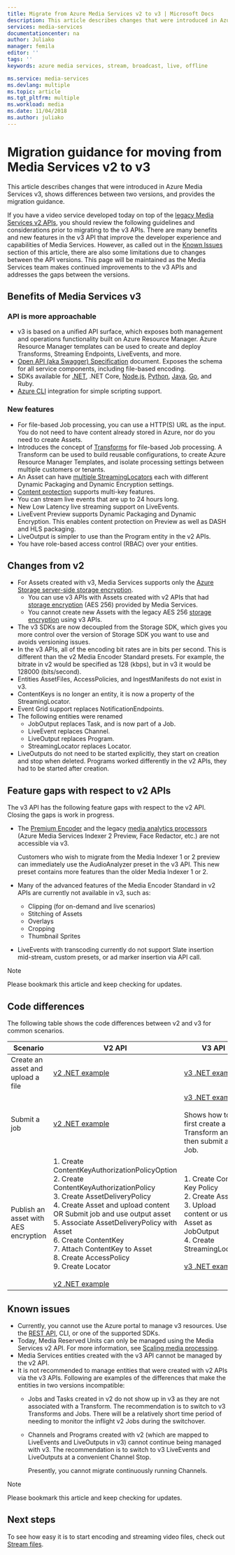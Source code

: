```yaml
---
title: Migrate from Azure Media Services v2 to v3 | Microsoft Docs
description: This article describes changes that were introduced in Azure Media Services v3 and shows differences between two versions.
services: media-services
documentationcenter: na
author: Juliako
manager: femila
editor: ''
tags: ''
keywords: azure media services, stream, broadcast, live, offline

ms.service: media-services
ms.devlang: multiple
ms.topic: article
ms.tgt_pltfrm: multiple
ms.workload: media
ms.date: 11/04/2018
ms.author: juliako
---
```


# Migration guidance for moving from Media Services v2 to v3

This article describes changes that were introduced in Azure Media Services v3, shows differences between two versions, and provides the migration guidance.

If you have a video service developed today on top of the [legacy Media Services v2 APIs](../previous/media-services-overview.md), you should review the following guidelines and considerations prior to migrating to the v3 APIs. There are many benefits and new features in the v3 API that improve the developer experience and capabilities of Media Services. However, as called out in the  [Known Issues](#known-issues) section of this article, there are also some limitations due to changes between the API versions. This page will be maintained as the Media Services team makes continued improvements to the v3 APIs and addresses the gaps between the versions. 

## Benefits of Media Services v3

### API is more approachable

*  v3 is based on a unified API surface, which exposes both management and operations functionality built on Azure Resource Manager. Azure Resource Manager templates can be used to create and deploy Transforms, Streaming Endpoints, LiveEvents, and more.
* [Open API (aka Swagger) Specification](https://aka.ms/ams-v3-rest-sdk) document.
    Exposes the schema for all service components, including file-based encoding.
* SDKs available for [.NET](https://aka.ms/ams-v3-dotnet-ref), .NET Core, [Node.js](https://aka.ms/ams-v3-nodejs-ref), [Python](https://aka.ms/ams-v3-python-ref), [Java](https://aka.ms/ams-v3-java-ref), [Go](https://aka.ms/ams-v3-go-ref), and Ruby.
* [Azure CLI](https://aka.ms/ams-v3-cli-ref) integration for simple scripting support.

### New features

* For file-based Job processing, you can use a HTTP(S) URL as the input.
    You do not need to have content already stored in Azure, nor do you need to create Assets.
* Introduces the concept of [Transforms](transforms-jobs-concept.md) for file-based Job processing. A Transform can be used to build reusable configurations, to create Azure Resource Manager Templates, and isolate processing settings between multiple customers or tenants.
* An Asset can have [multiple StreamingLocators](streaming-locators-concept.md) each with different Dynamic Packaging and Dynamic Encryption settings.
* [Content protection](content-key-policy-concept.md) supports multi-key features.
* You can stream live events that are up to 24 hours long.
* New Low Latency live streaming support on LiveEvents.
* LiveEvent Preview supports Dynamic Packaging and Dynamic Encryption. This enables content protection on Preview as well as DASH and HLS packaging.
* LiveOutput is simpler to use than the Program entity in the v2 APIs. 
* You have role-based access control (RBAC) over your entities. 

## Changes from v2

* For Assets created with v3, Media Services supports only the [Azure Storage server-side storage encryption](https://docs.microsoft.com/azure/storage/common/storage-service-encryption).
    * You can use v3 APIs with Assets created with v2 APIs that had [storage encryption](../previous/media-services-rest-storage-encryption.md) (AES 256) provided by Media Services.
    * You cannot create new Assets with the legacy AES 256 [storage encryption](../previous/media-services-rest-storage-encryption.md) using v3 APIs.
* The v3 SDKs are now decoupled from the Storage SDK, which gives you more control over the version of Storage SDK you want to use and avoids versioning issues. 
* In the v3 APIs, all of the encoding bit rates are in bits per second. This is different than the v2 Media Encoder Standard presets. For example, the bitrate in v2 would be specified as 128 (kbps), but in v3 it would be 128000 (bits/second). 
* Entities AssetFiles, AccessPolicies, and IngestManifests do not exist in v3.
* ContentKeys is no longer an entity, it is now a property of the StreamingLocator.
* Event Grid support replaces NotificationEndpoints.
* The following entities were renamed
    * JobOutput replaces Task, and is now part of a Job.
    * LiveEvent replaces Channel.
    * LiveOutput replaces Program.
    * StreamingLocator replaces Locator.
* LiveOutputs do not need to be started explicitly, they start on creation and stop when deleted. Programs worked differently in the v2 APIs, they had to be started after creation.

## Feature gaps with respect to v2 APIs

The v3 API has the following feature gaps with respect to the v2 API. Closing the gaps is work in progress.

* The [Premium Encoder](../previous/media-services-premium-workflow-encoder-formats.md) and the legacy [media analytics processors](../previous/media-services-analytics-overview.md) (Azure Media Services Indexer 2 Preview, Face Redactor, etc.) are not accessible via v3.

    Customers who wish to migrate from the Media Indexer 1 or 2 preview can immediately use the AudioAnalyzer preset in the v3 API.  This new preset contains more features than the older Media Indexer 1 or 2. 

* Many of the advanced features of the Media Encoder Standard in v2 APIs are currently not available in v3, such as:
    * Clipping (for on-demand and live scenarios)
    * Stitching of Assets
    * Overlays
    * Cropping
    * Thumbnail Sprites
* LiveEvents with transcoding currently do not support Slate insertion mid-stream, custom presets, or ad marker insertion via API call. 

> [!NOTE]
> Please bookmark this article and keep checking for updates.

## Code differences

The following table shows the code differences between v2 and v3 for common scenarios.

|Scenario|V2 API|V3 API|
|---|---|---|
|Create an asset and upload a file |[v2 .NET example](https://github.com/Azure-Samples/media-services-dotnet-dynamic-encryption-with-aes/blob/master/DynamicEncryptionWithAES/DynamicEncryptionWithAES/Program.cs#L113)|[v3 .NET example](https://github.com/Azure-Samples/media-services-v3-dotnet-tutorials/blob/master/AMSV3Tutorials/UploadEncodeAndStreamFiles/Program.cs#L169)|
|Submit a job|[v2 .NET example](https://github.com/Azure-Samples/media-services-dotnet-dynamic-encryption-with-aes/blob/master/DynamicEncryptionWithAES/DynamicEncryptionWithAES/Program.cs#L146)|[v3 .NET example](https://github.com/Azure-Samples/media-services-v3-dotnet-tutorials/blob/master/AMSV3Tutorials/UploadEncodeAndStreamFiles/Program.cs#L298)<br/><br/>Shows how to first create a Transform and then submit a Job.|
|Publish an asset with AES encryption |1. Create ContentKeyAuthorizationPolicyOption<br/>2. Create ContentKeyAuthorizationPolicy<br/>3. Create AssetDeliveryPolicy<br/>4. Create Asset and upload content OR Submit job and use output asset<br/>5. Associate AssetDeliveryPolicy with Asset<br/>6. Create ContentKey<br/>7. Attach ContentKey to Asset<br/>8. Create AccessPolicy<br/>9. Create Locator<br/><br/>[v2 .NET example](https://github.com/Azure-Samples/media-services-dotnet-dynamic-encryption-with-aes/blob/master/DynamicEncryptionWithAES/DynamicEncryptionWithAES/Program.cs#L64)|1. Create Content Key Policy<br/>2. Create Asset<br/>3. Upload content or use Asset as JobOutput<br/>4. Create StreamingLocator<br/><br/>[v3 .NET example](https://github.com/Azure-Samples/media-services-v3-dotnet-tutorials/blob/master/AMSV3Tutorials/EncryptWithAES/Program.cs#L105)|

## Known issues

* Currently, you cannot use the Azure portal to manage v3 resources. Use the [REST API](https://aka.ms/ams-v3-rest-sdk), CLI, or one of the supported SDKs.
* Today, Media Reserved Units can only be managed using the Media Services v2 API. For more information, see [Scaling media processing](../previous/media-services-scale-media-processing-overview.md).
* Media Services entities created with the v3 API cannot be managed by the v2 API.  
* It is not recommended to manage entities that were created with v2 APIs via the v3 APIs. Following are examples of the differences that make the entities in two versions incompatible:   
    * Jobs and Tasks created in v2 do not show up in v3 as they are not associated with a Transform. The recommendation is to switch to v3 Transforms and Jobs. There will be a relatively short time period of needing to monitor the inflight v2 Jobs during the switchover.
    * Channels and Programs created with v2 (which are mapped to LiveEvents and LiveOutputs in v3) cannot continue being managed with v3. The recommendation is to switch to v3 LiveEvents and LiveOutputs at a convenient Channel Stop.
    
        Presently, you cannot migrate continuously running Channels.  
> [!NOTE]
> Please bookmark this article and keep checking for updates.

## Next steps

To see how easy it is to start encoding and streaming video files, check out [Stream files](stream-files-dotnet-quickstart.md). 

